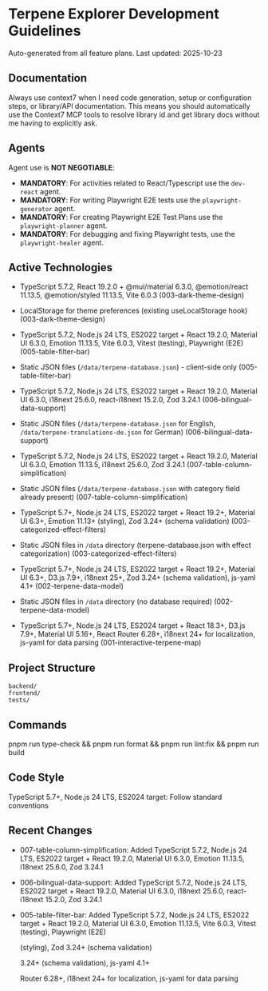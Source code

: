 # Terpene Explorer Development Guidelines

Auto-generated from all feature plans. Last updated: 2025-10-23

## Documentation
Always use context7 when I need code generation, setup or configuration steps, or
library/API documentation. This means you should automatically use the Context7 MCP
tools to resolve library id and get library docs without me having to explicitly ask.

## Agents

Agent use is **NOT NEGOTIABLE**:

- **MANDATORY**: For activities related to React/Typescript use the `dev-react` agent.
- **MANDATORY**: For writing Playwright E2E tests use the `playwright-generator` agent.
- **MANDATORY**: For creating Playwright E2E Test Plans use the `playwright-planner` agent.
- **MANDATORY**: For debugging and fixing Playwright tests, use the `playwright-healer` agent.

## Active Technologies
- TypeScript 5.7.2, React 19.2.0 + @mui/material 6.3.0, @emotion/react 11.13.5, @emotion/styled 11.13.5, Vite 6.0.3 (003-dark-theme-design)
- LocalStorage for theme preferences (existing useLocalStorage hook) (003-dark-theme-design)
- TypeScript 5.7.2, Node.js 24 LTS, ES2022 target + React 19.2.0, Material UI 6.3.0, Emotion 11.13.5, Vite 6.0.3, Vitest (testing), Playwright (E2E) (005-table-filter-bar)
- Static JSON files (`/data/terpene-database.json`) - client-side only (005-table-filter-bar)
- TypeScript 5.7.2, Node.js 24 LTS, ES2022 target + React 19.2.0, Material UI 6.3.0, i18next 25.6.0, react-i18next 15.2.0, Zod 3.24.1 (006-bilingual-data-support)
- Static JSON files (`/data/terpene-database.json` for English, `/data/terpene-translations-de.json` for German) (006-bilingual-data-support)
- TypeScript 5.7.2, Node.js 24 LTS, ES2022 target + React 19.2.0, Material UI 6.3.0, Emotion 11.13.5, i18next 25.6.0, Zod 3.24.1 (007-table-column-simplification)
- Static JSON files (`/data/terpene-database.json` with category field already present) (007-table-column-simplification)

- TypeScript 5.7+, Node.js 24 LTS, ES2022 target + React 19.2+, Material UI 6.3+, Emotion 11.13+ (styling), Zod 3.24+ (schema validation)
  (003-categorized-effect-filters)
- Static JSON files in `/data` directory (terpene-database.json with effect categorization) (003-categorized-effect-filters)

- TypeScript 5.7+, Node.js 24 LTS, ES2022 target + React 19.2+, Material UI 6.3+, D3.js 7.9+, i18next 25+, Zod 3.24+ (schema validation),
  js-yaml 4.1+ (002-terpene-data-model)
- Static JSON files in `/data` directory (no database required) (002-terpene-data-model)

- TypeScript 5.7+, Node.js 24 LTS, ES2024 target + React 18.3+, D3.js 7.9+, Material UI 5.16+, React Router 6.28+, i18next 24+ for
  localization, js-yaml for data parsing (001-interactive-terpene-map)

## Project Structure

```text
backend/
frontend/
tests/
```

## Commands

pnpm run type-check && pnpm run format && pnpm run lint:fix && pnpm run build

## Code Style

TypeScript 5.7+, Node.js 24 LTS, ES2024 target: Follow standard conventions

## Recent Changes
- 007-table-column-simplification: Added TypeScript 5.7.2, Node.js 24 LTS, ES2022 target + React 19.2.0, Material UI 6.3.0, Emotion 11.13.5, i18next 25.6.0, Zod 3.24.1
- 006-bilingual-data-support: Added TypeScript 5.7.2, Node.js 24 LTS, ES2022 target + React 19.2.0, Material UI 6.3.0, i18next 25.6.0, react-i18next 15.2.0, Zod 3.24.1
- 005-table-filter-bar: Added TypeScript 5.7.2, Node.js 24 LTS, ES2022 target + React 19.2.0, Material UI 6.3.0, Emotion 11.13.5, Vite 6.0.3, Vitest (testing), Playwright (E2E)

  (styling), Zod 3.24+ (schema validation)

  3.24+ (schema validation), js-yaml 4.1+

  Router 6.28+, i18next 24+ for localization, js-yaml for data parsing

<!-- MANUAL ADDITIONS START -->
<!-- MANUAL ADDITIONS END -->
<!-- PHASE 6 TESTING NOTE -->
<!-- For Phase 6 (Category-level filtering) we intentionally avoid writing full new unit test suites.
     Instead: run the existing unit test(s) that cover the FilterControls/CategoryTabs component
     and the filter service logic to validate the integration. This keeps the iteration fast while
     ensuring component-level behavior is verified.

     Example (run locally):
       pnpm run type-check
       pnpm vitest tests/unit/components/FilterControls.test.ts --run

     Additions or new tests may be authored later during polishing (Phase 8) if coverage gaps are found.
-->
